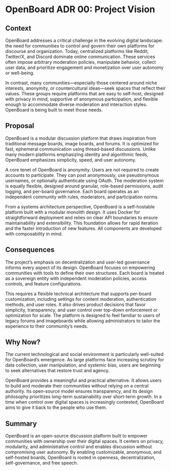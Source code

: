 # **OpenBoard ADR 00:** Project Vision

## Context

OpenBoard addresses a critical challenge in the evolving digital landscape: the need for communities to control and govern their own platforms for discourse and organization. Today, centralized platforms like Reddit, Twitter/X, and Discord dominate online communication. These services often impose arbitrary moderation policies, manipulate behavior, collect user data, and prioritize engagement and monetization over user autonomy or well-being.

In contrast, many communities—especially those centered around niche interests, anonymity, or countercultural ideas—seek spaces that reflect their values. These groups require platforms that are easy to self-host, designed with privacy in mind, supportive of anonymous participation, and flexible enough to accommodate diverse moderation and interaction styles. OpenBoard is being built to meet those needs.

## Proposal

OpenBoard is a modular discussion platform that draws inspiration from traditional message boards, image boards, and forums. It is optimized for fast, ephemeral communication using thread-based discussions. Unlike many modern platforms emphasizing identity and algorithmic feeds, OpenBoard emphasizes simplicity, speed, and user autonomy.

A core tenet of OpenBoard is anonymity. Users are not required to create accounts to participate. They can post anonymously, use pseudonymous usernames, or optionally authenticate using OAuth. The moderation system is equally flexible, designed around granular, role-based permissions, audit logging, and per-board governance. Each board operates as an independent community with rules, moderators, and participation norms.

From a systems architecture perspective, OpenBoard is a self-hostable platform built with a modular monolith design. It uses Docker for straightforward deployment and relies on clear API boundaries to ensure maintainability and extensibility. This foundation allows for rapid iteration and the faster introduction of new features. All components are developed with composability in mind.

## Consequences

The project’s emphasis on decentralization and user-led governance informs every aspect of its design. OpenBoard focuses on empowering communities with tools to define their own structures. Each board is treated as a sovereign entity with independent moderation policies, access controls, and feature configurations.

This requires a flexible technical architecture that supports per-board customization, including settings for content moderation, authentication methods, and user roles. It also drives product decisions that favor simplicity, transparency, and user control over top-down enforcement or optimization for scale. The platform is designed to feel familiar to users of legacy forums and imageboards while allowing administrators to tailor the experience to their community’s needs.

## Why Now?

The current technological and social environment is particularly well-suited for OpenBoard’s emergence. As large platforms face increasing scrutiny for data collection, user manipulation, and systemic bias, users are beginning to seek alternatives that restore trust and agency.

OpenBoard provides a meaningful and practical alternative. It allows users to build and moderate their communities without relying on a central authority. Its open-source model ensures transparency, and its design philosophy prioritizes long-term sustainability over short-term growth. In a time when control over digital spaces is increasingly contested, OpenBoard aims to give it back to the people who use them.

## Summary

OpenBoard is an open-source discussion platform built to empower communities with ownership over their digital spaces. It centers on privacy, modularity, and administrative control and enables discussion without compromising user autonomy. By enabling customizable, anonymous, and self-hosted boards, OpenBoard is rooted in openness, decentralization, self-governance, and free speech.
